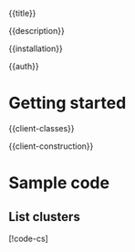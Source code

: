 {{title}}

{{description}}

{{installation}}

{{auth}}

# Getting started

{{client-classes}}

{{client-construction}}

# Sample code

## List clusters

[!code-cs[](obj/snippets/Google.Cloud.BigQuery.DataTransfer.V1.DataTransferServiceClient.txt#ListAllDataSources)]

